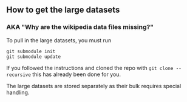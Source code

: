 
## How to get the large datasets
### AKA "Why are the wikipedia data files missing?"

To pull in the large datasets, you must run

    git submodule init
    git submodule update

If you followed the instructions and cloned the repo with `git clone --recursive` this has already been done for you.

The large datasets are stored separately as their bulk requires special handling.

